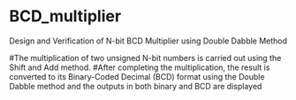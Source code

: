 # BCD_multiplier
Design and Verification of N-bit BCD Multiplier using Double Dabble Method

#The multiplication of two unsigned N-bit numbers is carried out using the Shift and Add method.
#After completing the multiplication, the result is converted to its Binary-Coded Decimal (BCD) format using
the Double Dabble method and the outputs in both binary and BCD are displayed
